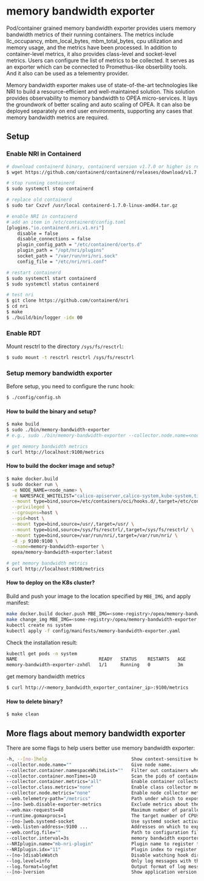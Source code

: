 # memory bandwidth exporter

Pod/container grained memory bandwidth exporter provides users memory bandwidth metrics of their running containers. The metrics include llc_occupancy, mbm_local_bytes, mbm_total_bytes, cpu utilization and memory usage, and the metrics have been processed. In addition to container-level metrics, it also provides class-level and socket-level metrics. Users can configure the list of metrics to be collected. It serves as an exporter which can be connected to Promethus-like obserbility tools. And it also can be used as a telementry provider.

Memory bandwidth exporter makes use of state-of-the-art technologies like NRI to build a resource-efficient and well-maintained solution. This solution provides observability to memory bandwidth to OPEA micro-services. It lays the groundwork of better scaling and auto scaling of OPEA. It can also be deployed separately on end user environments, supporting any cases that memory bandwidth metrics are required.

## Setup

### Enable NRI in Containerd

```sh
# download containerd binary, containerd version v1.7.0 or higher is required
$ wget https://github.com/containerd/containerd/releases/download/v1.7.0/containerd-1.7.0-linux-amd64.tar.gz

# stop running containerd
$ sudo systemctl stop containerd

# replace old containerd
$ sudo tar Cxzvf /usr/local containerd-1.7.0-linux-amd64.tar.gz

# enable NRI in containerd
# add an item in /etc/containerd/config.toml
[plugins."io.containerd.nri.v1.nri"]
    disable = false
    disable_connections = false
    plugin_config_path = "/etc/containerd/certs.d"
    plugin_path = "/opt/nri/plugins"
    socket_path = "/var/run/nri/nri.sock"
    config_file = "/etc/nri/nri.conf"

# restart containerd
$ sudo systemctl start containerd
$ sudo systemctl status containerd

# test nri
$ git clone https://github.com/containerd/nri
$ cd nri
$ make
$ ./build/bin/logger -idx 00
```

### Enable RDT

Mount resctrl to the directory `/sys/fs/resctrl`:

```sh
$ sudo mount -t resctrl resctrl /sys/fs/resctrl
```

### Setup memory bandwidth exporter

Before setup, you need to configure the runc hook:

```sh
$ ./config/config.sh
```

#### How to build the binary and setup?

```sh
$ make build
$ sudo ./bin/memory-bandwidth-exporter
# e.g., sudo ./bin/memory-bandwidth-exporter --collector.node.name=<node_name> --collector.container.namespaceWhiteList="calico-apiserver,calico-system,kube-system,tigera-operator"

# get memory bandwidth metrics
$ curl http://localhost:9100/metrics
```

#### How to build the docker image and setup?

```sh
$ make docker.build
$ sudo docker run \
  -e NODE_NAME=<node_name> \
  -e NAMESPACE_WHITELIST="calico-apiserver,calico-system,kube-system,tigera-operator" \
  --mount type=bind,source=/etc/containers/oci/hooks.d/,target=/etc/containers/oci/hooks.d/ \
  --privileged \
  --cgroupns=host \
  --pid=host \
  --mount type=bind,source=/usr/,target=/usr/ \
  --mount type=bind,source=/sys/fs/resctrl/,target=/sys/fs/resctrl/ \
  --mount type=bind,source=/var/run/nri/,target=/var/run/nri/ \
  -d -p 9100:9100 \
  --name=memory-bandwidth-exporter \
  opea/memory-bandwidth-exporter:latest

# get memory bandwidth metrics
$ curl http://localhost:9100/metrics
```

#### How to deploy on the K8s cluster?

Build and push your image to the location specified by `MBE_IMG`, and apply manifest:

```sh
make docker.build docker.push MBE_IMG=<some-registry>/opea/memory-bandwidth-exporter:<tag>
make change_img MBE_IMG=<some-registry>/opea/memory-bandwidth-exporter:<tag>
kubectl create ns system
kubectl apply -f config/manifests/memory-bandwidth-exporter.yaml
```

Check the installation result:

```sh
kubectl get pods -n system
NAME                              READY   STATUS    RESTARTS   AGE
memory-bandwidth-exporter-zxhdl   1/1     Running   0          3m
```

get memory bandwidth metrics

```sh
$ curl http://<memory_bandwidth_exporter_container_ip>:9100/metrics
```

#### How to delete binary?

```sh
$ make clean
```

## More flags about memory bandwidth exporter

There are some flags to help users better use memory bandwidth exporter:

```sh
-h, --[no-]help                               Show context-sensitive help (also try --help-long and --help-man).
--collector.node.name=""                      Give node name.
--collector.container.namespaceWhiteList=""   Filter out containers whose namespaces belong to the namespace whitelist, namespaces separated by commas, like "xx,xx,xx".
--collector.container.monTimes=10             Scan the pids of containers created before the exporter starts to prevent the loss of pids.
--collector.container.metrics="all"           Enable container collector metrics.
--collector.class.metrics="none"              Enable class collector metrics.
--collector.node.metrics="none"               Enable node collector metrics.
--web.telemetry-path="/metrics"               Path under which to expose metrics.
--[no-]web.disable-exporter-metrics           Exclude metrics about the exporter itself (promhttp_*, process_*, go_*).
--web.max-requests=40                         Maximum number of parallel scrape requests. Use 0 to disable.
--runtime.gomaxprocs=1                        The target number of CPUs Go will run on (GOMAXPROCS) ($GOMAXPROCS)
--[no-]web.systemd-socket                     Use systemd socket activation listeners instead of port listeners (Linux only).
--web.listen-address=:9100 ...                Addresses on which to expose metrics and web interface. Repeatable for multiple addresses.
--web.config.file=""                          Path to configuration file that can enable TLS or authentication. See: https://github.com/prometheus/exporter-toolkit/blob/master/docs/web-configuration.md
--collector.interval=3s                       memory bandwidth exporter collect metrics interval
--NRIplugin.name="mb-nri-plugin"              Plugin name to register to NRI
--NRIplugin.idx="11"                          Plugin index to register to NRI
--[no-]disableWatch                           Disable watching hook directories for new hooks
--log.level=info                              Only log messages with the given severity or above. One of: [debug, info, warn, error]
--log.format=logfmt                           Output format of log messages. One of: [logfmt, json]
--[no-]version                                Show application version.
```
